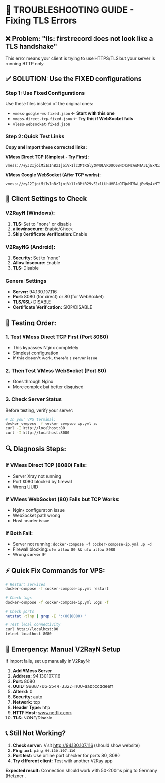 # 🔧 TROUBLESHOOTING GUIDE - Fixing TLS Errors

## ❌ **Problem**: "tls: first record does not look like a TLS handshake"

This error means your client is trying to use HTTPS/TLS but your server is running HTTP only.

## ✅ **SOLUTION**: Use the FIXED configurations

### **Step 1: Use Fixed Configurations**

Use these files instead of the original ones:

- `vmess-google-ws-fixed.json` ← **Start with this one**
- `vmess-direct-tcp-fixed.json` ← **Try this if WebSocket fails**
- `vless-websocket-fixed.json`

### **Step 2: Quick Test Links**

**Copy and import these corrected links:**

**VMess Direct TCP (Simplest - Try First):**

```
vmess://eyJ2IjoiMiIsInBzIjoiVk1lc3MtRGlyZWN0LVRDUC05NC4xMzAuMTA3LjExNiIsImFkZCI6Ijk0LjEzMC4xMDcuMTE2IiwicG9ydCI6IjgwODAiLCJpZCI6Ijk5ODg3NzY2LTU1NDQtMzMyMi0xMTAwLWFhYmJjY2RkZWVmZiIsImFpZCI6IjAiLCJzY3kiOiJhdXRvIiwibmV0IjoidGNwIiwidHlwZSI6Imh0dHAiLCJob3N0Ijoid3d3Lm5ldGZsaXguY29tIiwicGF0aCI6IiIsInRscyI6Im5vbmUiLCJzbmkiOiIiLCJhbHBuIjoiIiwiZnAiOiIiLCJhbGxvd0luc2VjdXJlIjoxfQ==
```

**VMess Google WebSocket (After TCP works):**

```
vmess://eyJ2IjoiMiIsInBzIjoiVk1lc3MtR29vZ2xlLUhUVFAtOTQuMTMwLjEwNy4xMTYiLCJhZGQiOiI5NC4xMzAuMTA3LjExNiIsInBvcnQiOiI4MCIsImlkIjoiZDAzMDY0NjgtZTUwMC00MTkzLTk1ZWYtYTUxNGIzMzk2YzkwIiwiYWlkIjoiMCIsInNjeSI6ImF1dG8iLCJuZXQiOiJ3cyIsInR5cGUiOiJub25lIiwiaG9zdCI6Ind3dy5nb29nbGUuY29tIiwicGF0aCI6Ii92bWVzcy1nb29nbGUiLCJ0bHMiOiJub25lIiwic25pIjoiIiwiYWxwbiI6IiIsImZwIjoiIiwiYWxsb3dJbnNlY3VyZSI6MX0=
```

## 🔧 **Client Settings to Check**

### **V2RayN (Windows):**

1. **TLS:** Set to "none" or disable
2. **allowInsecure:** Enable/Check
3. **Skip Certificate Verification:** Enable

### **V2RayNG (Android):**

1. **Security:** Set to "none"
2. **Allow Insecure:** Enable
3. **TLS:** Disable

### **General Settings:**

- **Server:** 94.130.107.116
- **Port:** 8080 (for direct) or 80 (for WebSocket)
- **TLS/SSL:** DISABLE
- **Certificate Verification:** SKIP/DISABLE

## 🎯 **Testing Order:**

### **1. Test VMess Direct TCP First** (Port 8080)

- This bypasses Nginx completely
- Simplest configuration
- If this doesn't work, there's a server issue

### **2. Then Test VMess WebSocket** (Port 80)

- Goes through Nginx
- More complex but better disguised

### **3. Check Server Status**

Before testing, verify your server:

```bash
# In your VPS terminal:
docker-compose -f docker-compose-ip.yml ps
curl -I http://localhost:80
curl -I http://localhost:8080
```

## 🔍 **Diagnosis Steps:**

### **If VMess Direct TCP (8080) Fails:**

- Server Xray not running
- Port 8080 blocked by firewall
- Wrong UUID

### **If VMess WebSocket (80) Fails but TCP Works:**

- Nginx configuration issue
- WebSocket path wrong
- Host header issue

### **If Both Fail:**

- Server not running: `docker-compose -f docker-compose-ip.yml up -d`
- Firewall blocking: `ufw allow 80 && ufw allow 8080`
- Wrong server IP

## ⚡ **Quick Fix Commands for VPS:**

```bash
# Restart services
docker-compose -f docker-compose-ip.yml restart

# Check logs
docker-compose -f docker-compose-ip.yml logs -f

# Check ports
netstat -tlnp | grep -E ':(80|8080) '

# Test local connectivity
curl http://localhost:80
telnet localhost 8080
```

## 🚨 **Emergency: Manual V2RayN Setup**

If import fails, set up manually in V2RayN:

1. **Add VMess Server**
2. **Address:** 94.130.107.116
3. **Port:** 8080
4. **UUID:** 99887766-5544-3322-1100-aabbccddeeff
5. **AlterId:** 0
6. **Security:** auto
7. **Network:** tcp
8. **Header Type:** http
9. **HTTP Host:** www.netflix.com
10. **TLS:** NONE/Disable

## 📞 **Still Not Working?**

1. **Check server:** Visit http://94.130.107.116 (should show website)
2. **Ping test:** `ping 94.130.107.116`
3. **Port test:** Use online port checker for ports 80, 8080
4. **Try different client:** Test with another V2Ray app

**Expected result:** Connection should work with 50-200ms ping to Germany (Hetzner).
